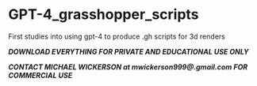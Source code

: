 # GPT-4_grasshopper_scripts
First studies into using gpt-4 to produce .gh scripts for 3d renders

***DOWNLOAD EVERYTHING FOR PRIVATE AND EDUCATIONAL USE ONLY***

***CONTACT MICHAEL WICKERSON at mwickerson999@.gmail.com FOR COMMERCIAL USE*** 

